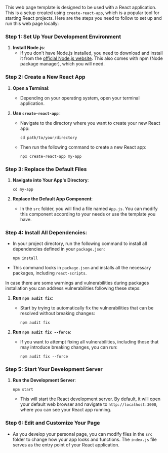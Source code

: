 This web page template is designed to be used with a React application. This is a setup created using `create-react-app`, which is a popular tool for starting React projects. Here are the steps you need to follow to set up and run this web page locally:

### Step 1: Set Up Your Development Environment

1. **Install Node.js**:
   - If you don't have Node.js installed, you need to download and install it from the [official Node.js website](https://nodejs.org/). This also comes with npm (Node package manager), which you will need.


### Step 2: Create a New React App

1. **Open a Terminal**:
   - Depending on your operating system, open your terminal application.

2. **Use `create-react-app`**:
   - Navigate to the directory where you want to create your new React app:
     ```
     cd path/to/your/directory
     ```
   - Then run the following command to create a new React app:
     ```
     npx create-react-app my-app
     ```

### Step 3: Replace the Default Files

1. **Navigate into Your App's Directory**:
   ```
   cd my-app
   ```

2. **Replace the Default App Component**:
   - In the `src` folder, you will find a file named `App.js`. You can modify this component according to your needs or use the template you have.


### Step 4: **Install All Dependencies**:
   - In your project directory, run the following command to install all dependencies defined in your `package.json`:
     ```
     npm install
     ```
   - This command looks in `package.json` and installs all the necessary packages, including `react-scripts`.
   
In case there are some warnings and vulnerabilities during packages installation you can address vulnerabilities following these steps:

1. **Run `npm audit fix`**:
   - Start by trying to automatically fix the vulnerabilities that can be resolved without breaking changes:
     ```
     npm audit fix
     ```
     
2. **Run `npm audit fix --force`**:
   - If you want to attempt fixing all vulnerabilities, including those that may introduce breaking changes, you can run:
     ```
     npm audit fix --force
     ```

### Step 5: Start Your Development Server

1. **Run the Development Server**:
    ```
   npm start
     ```
   - This will start the React development server. By default, it will open your default web browser and navigate to `http://localhost:3000`, where you can see your React app running.

### Step 6: Edit and Customize Your Page

- As you develop your personal page, you can modify files in the `src` folder to change how your app looks and functions. The `index.js` file serves as the entry point of your React application.
